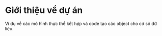 # Giới thiệu về dự án
Ví dụ về các mô hình thực thể kết hợp và code tạo các object cho cơ sở dữ liệu.
